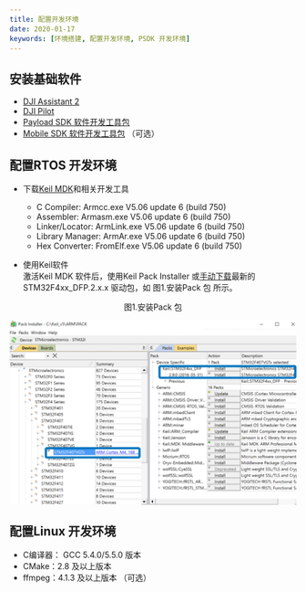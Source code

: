 ```yaml
---
title: 配置开发环境
date: 2020-01-17
keywords: [环境搭建, 配置开发环境, PSDK 开发环境]
---
```

## 安装基础软件

* [DJI Assistant 2](https://www.dji.com/cn/downloads)
* [DJI Pilot](https://www.dji.com/cn/downloads)
* [Payload SDK 软件开发工具包](https://developer.dji.com/user)
* [Mobile SDK 软件开发工具包](https://developer.dji.com/user)  （可选）

## 配置RTOS 开发环境
* 下载[Keil MDK](http://www2.keil.com/mdk5/)和相关开发工具
    * C Compiler:  Armcc.exe V5.06 update 6 (build 750)
    * Assembler:              Armasm.exe V5.06 update 6 (build 750)
    * Linker/Locator:         ArmLink.exe V5.06 update 6 (build 750)
    * Library Manager:        ArmAr.exe V5.06 update 6 (build 750)
    * Hex Converter:          FromElf.exe V5.06 update 6 (build 750)

* 使用Keil软件    
激活Keil MDK 软件后，使用Keil Pack Installer 或<a href="http://www.keil.com/dd2/Pack/" target="_blank">手动下载</a>最新的STM32F4xx_DFP.2.x.x 驱动包，如 图1.安装Pack 包 所示。
<div>
<div style="text-align: center"><p>图1.安装Pack 包</p>
</div>
<div style="text-align: center"><p><span>
      <img src="../images/stm32_pack_install.png" width="600" style="vertical-align:middle" alt/></span></p>
</div></div>


## 配置Linux 开发环境
* C编译器： GCC 5.4.0/5.5.0 版本
* CMake：2.8 及以上版本
* ffmpeg：4.1.3 及以上版本  （可选）

